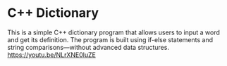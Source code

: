 # C++ Dictionary
This is a simple C++ dictionary program that allows users to input a word and get its definition. The program is built using if-else statements and string comparisons—without advanced data structures.
https://youtu.be/NLrXNE0luZE
